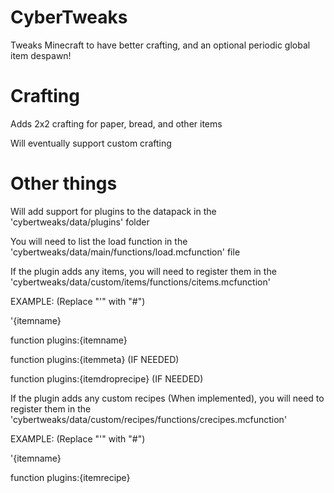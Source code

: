# CyberTweaks
Tweaks Minecraft to have better crafting, and an optional periodic global item despawn!

# Crafting

Adds 2x2 crafting for paper, bread, and other items

Will eventually support custom crafting

# Other things

Will add support for plugins to the datapack in the 'cybertweaks/data/plugins' folder

You will need to list the load function in the 'cybertweaks/data/main/functions/load.mcfunction' file

If the plugin adds any items, you will need to register them in the 'cybertweaks/data/custom/items/functions/citems.mcfunction'

EXAMPLE: (Replace "'" with "#")

'{itemname}

function plugins:{itemname}

function plugins:{itemmeta} (IF NEEDED)

function plugins:{itemdroprecipe} (IF NEEDED)

If the plugin adds any custom recipes (When implemented), you will need to register them in the 'cybertweaks/data/custom/recipes/functions/crecipes.mcfunction'

EXAMPLE: (Replace "'" with "#")

'{itemname}

function plugins:{itemrecipe}

